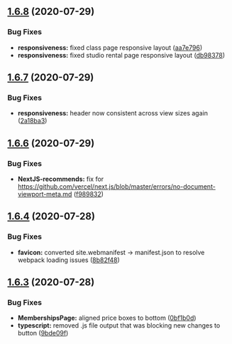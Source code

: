 ## [1.6.8](https://github.com/justin-elias/bckstudio-on-zeitnow/compare/v1.6.7...v1.6.8) (2020-07-29)


### Bug Fixes

* **responsiveness:** fixed class page responsive layout ([aa7e796](https://github.com/justin-elias/bckstudio-on-zeitnow/commit/aa7e796edf8762dbdc4b36f45bd2daba6b657d6a))
* **responsiveness:** fixed studio rental page responsive layout ([db98378](https://github.com/justin-elias/bckstudio-on-zeitnow/commit/db9837852ddd1bb75c8b3cdb5292339ab8fbc9c4))



## [1.6.7](https://github.com/justin-elias/bckstudio-on-zeitnow/compare/v1.6.6...v1.6.7) (2020-07-29)


### Bug Fixes

* **responsiveness:** header now consistent across view sizes again ([2a18ba3](https://github.com/justin-elias/bckstudio-on-zeitnow/commit/2a18ba3c5a6282853b8749ff9c10289bdd62b70a))



## [1.6.6](https://github.com/justin-elias/bckstudio-on-zeitnow/compare/v1.6.4...v1.6.6) (2020-07-29)


### Bug Fixes

* **NextJS-recommends:** fix for https://github.com/vercel/next.js/blob/master/errors/no-document-viewport-meta.md ([f989832](https://github.com/justin-elias/bckstudio-on-zeitnow/commit/f9898324f4e185e871feb63d2fcf3562bcb4e9ae))



## [1.6.4](https://github.com/justin-elias/bckstudio-on-zeitnow/compare/v1.6.3...v1.6.4) (2020-07-28)


### Bug Fixes

* **favicon:** converted site.webmanifest -> manifest.json to resolve webpack loading issues ([8b82f48](https://github.com/justin-elias/bckstudio-on-zeitnow/commit/8b82f48c80e6d8292306c651101a67cc42788472))



## [1.6.3](https://github.com/justin-elias/bckstudio-on-zeitnow/compare/v1.6.2...v1.6.3) (2020-07-28)


### Bug Fixes

* **MembershipsPage:** aligned price boxes to bottom ([0bf1b0d](https://github.com/justin-elias/bckstudio-on-zeitnow/commit/0bf1b0d209b0076a0f633163ef4dc763ef116112))
* **typescript:** removed .js file output that was blocking new changes to button ([9bde09f](https://github.com/justin-elias/bckstudio-on-zeitnow/commit/9bde09fdc59b8ba66b0a102e7f91bc5021dd7a58))



